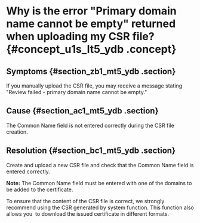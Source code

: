 # Why is the error "Primary domain name cannot be empty" returned when uploading my CSR file? {#concept_u1s_lt5_ydb .concept}

## Symptoms {#section_zb1_mt5_ydb .section}

If you manually upload the CSR file, you may receive a message stating "Review failed - primary domain name cannot be empty."

## Cause {#section_ac1_mt5_ydb .section}

The Common Name field is not entered correctly during the CSR file creation.

## Resolution {#section_bc1_mt5_ydb .section}

Create and upload a new CSR file and check that the Common Name field is entered correctly.

**Note:** The Common Name field must be entered with one of the domains to be added to the certificate.

To ensure that the content of the CSR file is correct, we strongly recommend using the CSR generated by system function. This function also allows you  to download the issued certificate in different formats.

